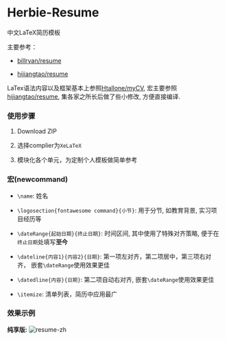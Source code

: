 # Herbie-Resume

中文LaTeX简历模板

主要参考：

*   [billryan/resume](https://github.com/billryan/resume)

*   [hijiangtao/resume](https://github.com/hijiangtao/resume)

LaTex语法内容以及框架基本上参照[Htallone/myCV](https://github.com/Htallone/myCV), 宏主要参照[hijiangtao/resume](https://github.com/hijiangtao/resume), 集各家之所长后做了些小修改, 方便直接编译.

### 使用步骤

1.  Download ZIP

2.  选择complier为`XeLaTeX`

3.  模块化各个单元，为定制个人模板做简单参考

### 宏(newcommand)

*   `\name`: 姓名

*   `\logosection{fontawesome command}{小节}`: 用于分节, 如教育背景, 实习项目经历等

*   `\dateRange{起始日期}{终止日期}`: 时间区间, 其中使用了特殊对齐策略, 便于在`终止日期`处填写**至今**

*   `\dateline{内容1}{内容2}{日期}`: 第一项左对齐，第二项居中，第三项右对齐， 嵌套`\dateRange`使用效果更佳

*   `\datedline{内容}{日期}`: 第二项自动右对齐,  嵌套`\dateRange`使用效果更佳

*   `\itemize`: 清单列表，简历中应用最广

### 效果示例

**纯享版:**
![resume-zh](https://github.com/herbierr/resume/assets/80444681/0beaac03-e7ec-4611-97d7-531e32c7ac83)
